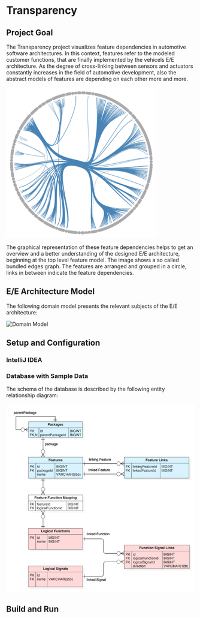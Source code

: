# Transparency

## Project Goal

The Transparency project visualizes feature dependencies in automotive software architectures. In this context, features refer to the modeled customer functions, that are finally implemented by the vehicels E/E architecture. As the degree of cross-linking between sensors and actuators constantly increases in the field of automotive development, also the abstract models of features are depending on each other more and more.

<img src="https://raw.githubusercontent.com/StefanCimander/transparency/master/img/bundled-edges-graph.png" alt="Bundled Edges Graph" width="400" />

The graphical representation of these feature dependencies helps to get an overview and a better understanding of the designed E/E architecture, beginning at the top level feature model. The image shows a so called bundled edges graph. The features are arranged and grouped in a circle, links in between indicate the feature dependencies.

## E/E Architecture Model

The following domain model presents the relevant subjects of the E/E architecture:

![Domain Model](img/domain-model.png)

## Setup and Configuration 

### IntelliJ IDEA

### Database with Sample Data

The schema of the database is described by the following entity relationship diagram:

![ER Diagram](https://raw.githubusercontent.com/StefanCimander/transparency/master/doc/entity-relationship-diagram.png)

## Build and Run
